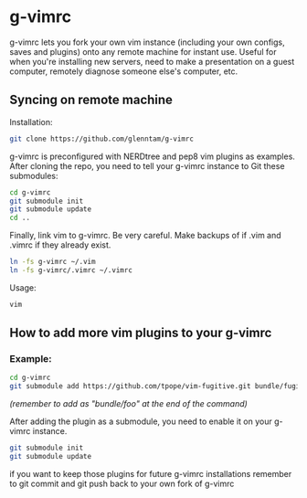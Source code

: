 # g-vimrc

g-vimrc lets you fork your own vim instance (including your own configs, saves and plugins) onto any remote machine for instant use. Useful for when you're installing new servers, need to make a presentation on a guest computer, remotely diagnose someone else's computer, etc.


## Syncing on remote machine

Installation:
```bash
git clone https://github.com/glenntam/g-vimrc
```
g-vimrc is preconfigured with NERDtree and pep8 vim plugins as examples. After cloning the repo, you need to tell your g-vimrc instance to Git these submodules:
```bash
cd g-vimrc
git submodule init
git submodule update
cd ..
```
Finally, link vim to g-vimrc. Be very careful. Make backups of if .vim and .vimrc if they already exist.
```bash
ln -fs g-vimrc ~/.vim
ln -fs g-vimrc/.vimrc ~/.vimrc
```
Usage:
```bash
vim
```

## How to add more vim plugins to your g-vimrc

### Example: 
```bash
cd g-vimrc
git submodule add https://github.com/tpope/vim-fugitive.git bundle/fugitive
```
*(remember to add as "bundle/foo" at the end of the command)*

After adding the plugin as a submodule, you need to enable it on your g-vimrc instance.
```bash
git submodule init
git submodule update
```
if you want to keep those plugins for future g-vimrc installations remember to git commit and git push back to your own fork of g-vimrc
